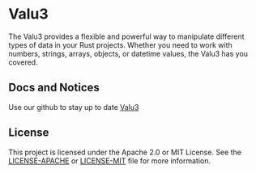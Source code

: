 # Valu3

The Valu3 provides a flexible and powerful way to manipulate different types of data in your Rust projects. Whether you need to work with numbers, strings, arrays, objects, or datetime values, the Valu3 has you covered.

## Docs and Notices
Use our github to stay up to date [Valu3](https://github.com/purp-lang/valu3)

## License
This project is licensed under the Apache 2.0 or MIT License. See the [LICENSE-APACHE](https://github.com/purp-project/valu3/blob/main/LICENSE-APACHE) or [LICENSE-MIT](https://github.com/purp-project/valu3/blob/main/LICENSE-MIT) file for more information.
